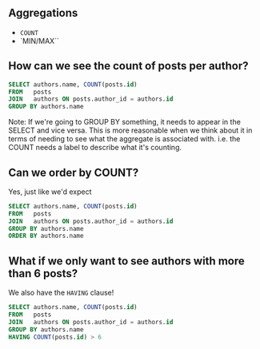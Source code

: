 <!--Meta theme:solarized title:Learn SQL 04-->

<!--sec 1.1-->
## Aggregations

<!--sec 1.2-->
- `COUNT`
- `MIN/MAX``

<!--sec 2.1-->
## How can we see the count of posts per author?

<!--sec 2.2-->
```sql
SELECT authors.name, COUNT(posts.id)
FROM   posts
JOIN   authors ON posts.author_id = authors.id
GROUP BY authors.name
```

Note:
If we're going to GROUP BY something, it needs to appear in the SELECT and vice versa.  This is more reasonable when we think about it in terms of needing to see what the aggregate is associated with. i.e. the COUNT needs a label to describe what it's counting.
<!--sec 3.1-->
## Can we order by COUNT?

<!--sec 3.2-->
Yes, just like we'd expect
```sql
SELECT authors.name, COUNT(posts.id)
FROM   posts
JOIN   authors ON posts.author_id = authors.id
GROUP BY authors.name
ORDER BY authors.name
```

<!--sec 4.1-->
## What if we only want to see authors with more than 6 posts?

<!--sec 4.2-->
We also have the `HAVING` clause!

<!--sec 4.3-->
```sql
SELECT authors.name, COUNT(posts.id)
FROM   posts
JOIN   authors ON posts.author_id = authors.id
GROUP BY authors.name
HAVING COUNT(posts.id) > 6
```
